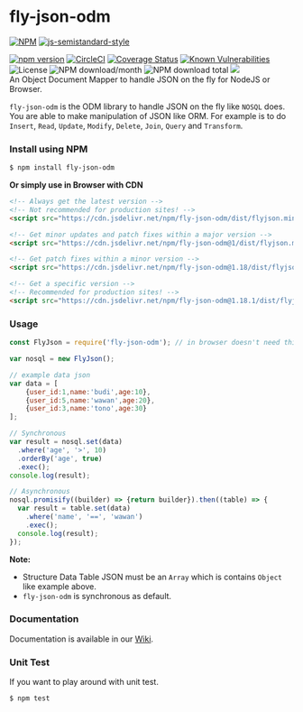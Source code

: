 # fly-json-odm
[![NPM](https://nodei.co/npm/fly-json-odm.png?downloads=true&downloadRank=true&stars=true)](https://nodei.co/npm/fly-json-odm/)
[![js-semistandard-style](https://raw.githubusercontent.com/standard/semistandard/master/badge.svg)](https://github.com/standard/semistandard)  
  
[![npm version](https://img.shields.io/npm/v/fly-json-odm.svg?style=flat-square)](https://www.npmjs.org/package/fly-json-odm)
[![CircleCI](https://dl.circleci.com/status-badge/img/gh/aalfiann/fly-json-odm/tree/master.svg?style=svg)](https://dl.circleci.com/status-badge/redirect/gh/aalfiann/fly-json-odm/tree/master)
[![Coverage Status](https://coveralls.io/repos/github/aalfiann/fly-json-odm/badge.svg?branch=master)](https://coveralls.io/github/aalfiann/fly-json-odm?branch=master)
[![Known Vulnerabilities](https://snyk.io//test/github/aalfiann/fly-json-odm/badge.svg?targetFile=package.json)](https://snyk.io//test/github/aalfiann/fly-json-odm?targetFile=package.json)
![License](https://img.shields.io/npm/l/fly-json-odm)
![NPM download/month](https://img.shields.io/npm/dm/fly-json-odm.svg)
![NPM download total](https://img.shields.io/npm/dt/fly-json-odm.svg)
[![](https://data.jsdelivr.com/v1/package/npm/fly-json-odm/badge)](https://www.jsdelivr.com/package/npm/fly-json-odm)  
An Object Document Mapper to handle JSON on the fly for NodeJS or Browser.

`fly-json-odm` is the ODM library to handle JSON on the fly like `NOSQL` does. You are able to make manipulation of JSON like ORM. For example is to do `Insert`, `Read`, `Update`, `Modify`, `Delete`, `Join`, `Query` and `Transform`.

### Install using NPM
```bash
$ npm install fly-json-odm
```

**Or simply use in Browser with CDN**
```html
<!-- Always get the latest version -->
<!-- Not recommended for production sites! -->
<script src="https://cdn.jsdelivr.net/npm/fly-json-odm/dist/flyjson.min.js"></script>

<!-- Get minor updates and patch fixes within a major version -->
<script src="https://cdn.jsdelivr.net/npm/fly-json-odm@1/dist/flyjson.min.js"></script>

<!-- Get patch fixes within a minor version -->
<script src="https://cdn.jsdelivr.net/npm/fly-json-odm@1.18/dist/flyjson.min.js"></script>

<!-- Get a specific version -->
<!-- Recommended for production sites! -->
<script src="https://cdn.jsdelivr.net/npm/fly-json-odm@1.18.1/dist/flyjson.min.js"></script>
```

### Usage
```javascript
const FlyJson = require('fly-json-odm'); // in browser doesn't need this line

var nosql = new FlyJson();

// example data json
var data = [
    {user_id:1,name:'budi',age:10},
    {user_id:5,name:'wawan',age:20},
    {user_id:3,name:'tono',age:30}
];

// Synchronous
var result = nosql.set(data)
  .where('age', '>', 10)
  .orderBy('age', true)
  .exec();
console.log(result);

// Asynchronous
nosql.promisify((builder) => {return builder}).then((table) => {
  var result = table.set(data)
    .where('name', '==', 'wawan')
    .exec();
  console.log(result);
});
```
**Note:**
- Structure Data Table JSON must be an `Array` which is contains `Object` like example above.
- `fly-json-odm` is synchronous as default.

### Documentation
Documentation is available in our [Wiki](https://github.com/aalfiann/fly-json-odm/wiki).

### Unit Test
If you want to play around with unit test.
```bash
$ npm test
```